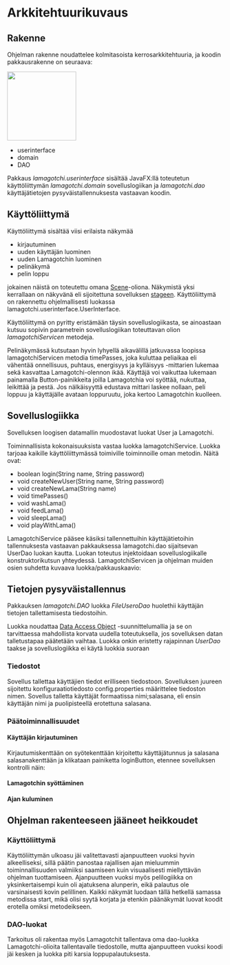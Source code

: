 # Arkkitehtuurikuvaus

## Rakenne

Ohjelman rakenne noudattelee kolmitasoista kerrosarkkitehtuuria, ja koodin pakkausrakenne on seuraava:

<img src="https://github.com/mimmipi/otmLamagotchi/blob/master/dokumentointi/kuvat/Untitled%20Diagram.png" width="160">

* userinterface
* domain
* DAO

Pakkaus _lamagotchi.userinterface_ sisältää JavaFX:llä toteutetun käyttöliittymän _lamagotchi.domain_ sovelluslogiikan ja _lamagotchi.dao_ käyttäjätietojen pysyväistallennuksesta vastaavan koodin.

## Käyttöliittymä

Käyttöliittymä sisältää viisi erilaista näkymää
* kirjautuminen
* uuden käyttäjän luominen
* uuden Lamagotchin luominen
* pelinäkymä
* pelin loppu

jokainen näistä on toteutettu omana [Scene](https://docs.oracle.com/javase/8/javafx/api/javafx/scene/Scene.html)-oliona. 
Näkymistä yksi kerrallaan on näkyvänä eli sijoitettuna sovelluksen [stageen](https://docs.oracle.com/javase/8/javafx/api/javafx/stage/Stage.html).
Käyttöliittymä on rakennettu ohjelmallisesti luokassa lamagotchi.userinterface.UserInterface.

Käyttöliittymä on pyritty eristämään täysin sovelluslogiikasta, se ainoastaan kutsuu sopivin parametrein sovelluslogiikan toteuttavan olion _lamagotchiServicen_ metodeja.

Pelinäkymässä kutsutaan hyvin lyhyellä aikavälillä jatkuvassa loopissa lamagotchiServicen metodia timePasses, joka kuluttaa peliaikaa eli vähentää onnellisuus, puhtaus, energisyys ja kylläisyys -mittarien lukemaa sekä kasvattaa
Lamagotchi-olennon ikää. Käyttäjä voi vaikuttaa lukemaan painamalla Button-painikkeita joilla Lamagotchia voi syöttää, nukuttaa, leikittää ja pestä. Jos nälkäisyyttä edustava mittari laskee nollaan, peli loppuu ja käyttäjälle
avataan loppuruutu, joka kertoo Lamagotchin kuolleen.

## Sovelluslogiikka

Sovelluksen loogisen datamallin muodostavat luokat User ja Lamagotchi.

Toiminnallisista kokonaisuuksista vastaa luokka lamagotchiService. Luokka tarjoaa kaikille käyttöliittymässä toimiville toiminnoille oman metodin. Näitä ovat:

* boolean login(String name, String password)
* void createNewUser(String name, String password)
* void createNewLama(String name)
* void timePasses()
* void washLama()
* void feedLama()
* void sleepLama()
* void playWithLama()

LamagotchiService pääsee käsiksi tallennettuihin käyttäjätietoihin tallennuksesta vastaavan pakkauksessa lamagotchi.dao sijaitsevan UserDao luokan kautta. Luokan toteutus injektoidaan sovelluslogiikalle konstruktorikutsun yhteydessä.
LamagotchiServicen ja ohjelman muiden osien suhdetta kuvaava luokka/pakkauskaavio:



## Tietojen pysyväistallennus

Pakkauksen _lamagotchi.DAO_ luokka _FileUseroDao_  huolethii käyttäjän tietojen tallettamisesta tiedostoihin.

Luokka noudattaa [Data Access Object](https://en.wikipedia.org/wiki/Data_access_object) -suunnittelumallia ja se  on tarvittaessa mahdollista korvata uudella toteutuksella, jos sovelluksen datan talletustapaa päätetään vaihtaa. Luokka onkin eristetty rajapinnan _UserDao_ taakse ja sovelluslogiikka ei käytä luokkia suoraan

### Tiedostot

Sovellus tallettaa käyttäjien tiedot erilliseen tiedostoon.
Sovelluksen juureen sijoitettu konfiguraatiotiedosto config.properties määrittelee tiedoston nimen.
Sovellus talletta käyttäjät formaatissa nimi;salasana, eli ensin käyttäjän nimi ja puolipisteellä erotettuna salasana. 

### Päätoiminnallisuudet

#### Käyttäjän kirjautuminen

Kirjautumiskenttään on syötekenttään kirjoitettu käyttäjätunnus ja salasana salasanakenttään ja klikataan painiketta loginButton, etennee sovelluksen kontrolli näin:

#### Lamagotchin syöttäminen


#### Ajan kuluminen


## Ohjelman rakenteeseen jääneet heikkoudet

### Käyttöliittymä

Käyttöliittymän ulkoasu jäi valitettavasti ajanpuutteen vuoksi hyvin alkeelliseksi, sillä päätin panostaa rajallisen ajan mieluummin toiminnallisuuden valmiiksi saamiseen kuin visuaalisesti miellyttävän ohjelman tuottamiseen.
Ajanpuutteen vuoksi myös pelilogiikka on yksinkertaisempi kuin oli ajatuksena alunperin, eikä palautus ole varsinaisesti kovin pelillinen. 
Kaikki näkymät luodaan tällä hetkellä samassa metodissa start, mikä olisi syytä korjata ja etenkin päänäkymät luovat koodit erotella omiksi metodeikseen. 

### DAO-luokat

Tarkoitus oli rakentaa myös Lamagotchit tallentava oma dao-luokka Lamagotchi-olioita tallentavalle tiedostolle, mutta ajanpuutteen vuoksi koodi jäi kesken ja luokka piti karsia loppupalautuksesta. 
